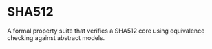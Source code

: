 # SHA512
A formal property suite that verifies a SHA512 core using equivalence checking against abstract models.
